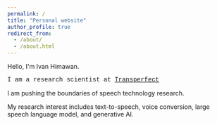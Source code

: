 ```yaml
---
permalink: /
title: "Personal website"
author_profile: true
redirect_from: 
  - /about/
  - /about.html
---
```


<p>Hello, I'm Ivan Himawan.</p>

<p style="font-family:'Courier New'">I am a research scientist at <a href="https://www.transperfect.com/">Transperfect</a></p>
<p>I am pushing the boundaries of speech technology research.</p>

<p>My research interest includes text-to-speech, voice conversion, large speech language model, and generative AI.</p>
